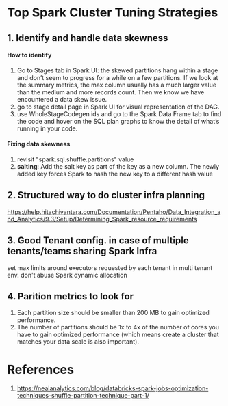 # Top Spark Cluster Tuning Strategies
## 1. Identify and handle data skewness
#### How to identify
1. Go to Stages tab in Spark UI: the skewed partitions hang within a stage and don’t seem to progress for a while on a few partitions. If we look at the summary metrics, the max column usually has a much larger value than the medium and more records count. Then we know we have encountered a data skew issue.
2. go to stage detail page in Spark UI for visual representation of the DAG. 
3. use WholeStageCodegen ids and go to the Spark Data Frame tab to find the code and hover on the SQL plan graphs to know the detail of what’s running in your code.

#### Fixing data skewness
1. revisit "spark.sql.shuffle.partitions" value
2. **salting**: Add the salt key as part of the key as a new column. The newly added key forces Spark to hash the new key to a different hash value

## 2. Structured way to do cluster infra planning
https://help.hitachivantara.com/Documentation/Pentaho/Data_Integration_and_Analytics/9.3/Setup/Determining_Spark_resource_requirements

## 3. Good Tenant config. in case of multiple tenants/teams sharing Spark Infra
set max limits around executors requested by each tenant in multi tenant env. don't abuse Spark dynamic allocation

## 4. Parition metrics to look for
1. Each partition size should be smaller than 200 MB to gain optimized performance.
2. The number of partitions should be 1x to 4x of the number of cores you have to gain optimized performance (which means create a cluster that matches your data scale is also important).


# References
1. https://nealanalytics.com/blog/databricks-spark-jobs-optimization-techniques-shuffle-partition-technique-part-1/
